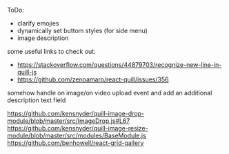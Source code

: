 ToDo:
 - clarify emojies
 - dynamically set buttom styles (for side menu)
 - image description

some useful links to check out: 
 - https://stackoverflow.com/questions/44879703/recognize-new-line-in-quill-js
 - https://github.com/zenoamaro/react-quill/issues/356

 somehow handle on image/on video upload event and add an additional description text field


 https://github.com/kensnyder/quill-image-drop-module/blob/master/src/ImageDrop.js#L67
 https://github.com/kensnyder/quill-image-resize-module/blob/master/src/modules/BaseModule.js
 https://github.com/benhowell/react-grid-gallery